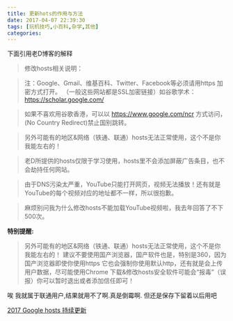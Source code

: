 ```yaml
---
title: 更新hots的作用与方法
date: 2017-04-07 22:39:30
tags: [玩机技巧,小百科,杂学,其他]
categories:
---
```


下面引用老D博客的解释

>修改hosts相关说明：

>注：Google、Gmail、维基百科、Twitter、Facebook等必须请用https 加密方式打开。
（一般这些网站都是SSL加密链接）如谷歌学术：https://scholar.google.com/

>如果不喜欢用谷歌香港，可以以 https://www.google.com/ncr 方式访问，(No Country Redirect)禁止国别跳转。

>另外可能有的地区&网络（铁通、联通）hosts无法正常使用，这个不是你我能左右的！

>老D所提供的hosts仅限于学习使用，hosts里不会添加屏蔽广告条目，也不会劫持任何网站。

>由于DNS污染太严重，YouTube只能打开网页，视频无法播放！还有就是YouTube的每个视频对应的地址都不一样，所以很抱歉。

>麻烦别问我为什么修改hosts不能加载YouTube视频啦，我去年回答了不下500次。


**特别提醒:**

>另外可能有的地区&网络（铁通、联通）hosts无法正常使用，这个不是你我能左右的！
建议不要使用国产浏览器，国产软件也是，特别是360，因为国产浏览器即使你使用https
它也会强制你使用默认http，还有就是会上传用户数据，尽可能使用Chrome
下载&修改hosts安全软件可能会“报毒”（误报）你可以暂时退出或者添加信任即可！


唉 我就属于联通用户,结果就用不了啊.真是倒霉啊.
但还是保存下留着以后用吧

[2017 Google hosts 持续更新](https://laod.cn/hosts/2017-google-hosts.html)
